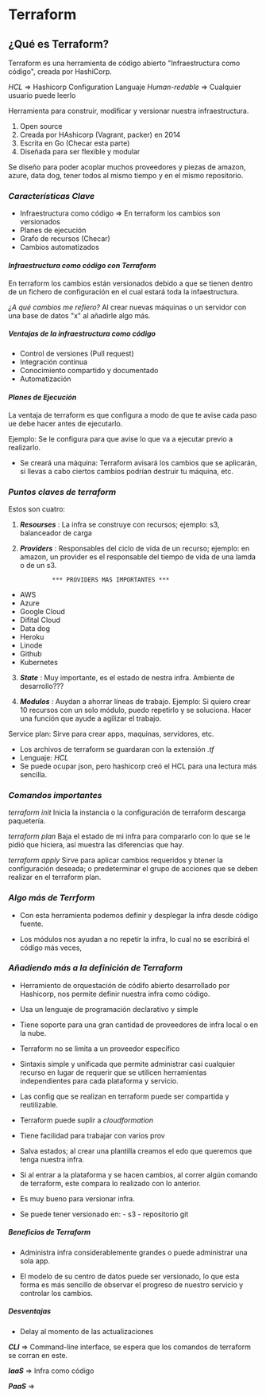 # Terraform

## ¿Qué es Terraform?

Terraform es una herramienta de código abierto "Infraestructura como código", creada por HashiCorp.

*HCL* => Hashicorp Configuration Languaje
*Human-redable* => Cualquier usuario puede leerlo

Herramienta para construir, modificar y versionar nuestra infraestructura.

1. Open source
2. Creada por HAshicorp (Vagrant, packer) en 2014
3. Escrita en Go (Checar esta parte)
4. Diseñada para ser flexible y modular

Se diseño para poder acoplar muchos proveedores y piezas de amazon, azure, data dog, tener todos al mismo tiempo y en el mismo repositorio.

###   *Características Clave*

- Infraestructura como código => En terraform los cambios son versionados
- Planes de ejecución
- Grafo de recursos (Checar)
- Cambios automatizados


####  ***Infraestructura como código con Terraform***

En terraform los cambios están versionados debido a que se tienen dentro de un fichero de configuración en el cual estará toda la infaestructura.

*¿A qué cambios me refiero?*
Al crear nuevas máquinas o un servidor con una base de datos "x" al añadirle algo más.

##### *Ventajas de la infraestructura como código*

- Control de versiones (Pull request)
- Integración continua
- Conocimiento compartido y documentado
- Automatización

#### ***Planes de Ejecución***

La ventaja de terraform es que configura a modo de que te avise cada paso ue debe hacer antes de ejecutarlo.

Ejemplo:
Se le configura para que avise lo que va a ejecutar previo a realizarlo.
- Se creará una máquina:
Terraform avisará los cambios que se aplicarán, si llevas a cabo ciertos cambios podrían destruir tu máquina, etc.

### ***Puntos claves de terraform***

Estos son cuatro:

1. ***Resourses*** : 
La infra se construye con recursos; ejemplo: s3, balanceador de carga

2. ***Providers*** : 
Responsables del ciclo de vida de un recurso; ejemplo: en amazon, un provider es el responsable del tiempo de vida de una lamda o de un s3.

                *** PROVIDERS MAS IMPORTANTES ***

- AWS
- Azure
- Google Cloud
- Difital Cloud
- Data dog
- Heroku
- Linode
- Github
- Kubernetes

3. ***State*** : Muy importante, es el estado de nestra infra. Ambiente de desarrollo???

4. ***Modulos*** : Auydan a ahorrar líneas de trabajo.
Ejemplo: Si quiero crear 10 recursos con un solo módulo, puedo repetirlo y se soluciona.
Hacer una función que ayude a agilizar el trabajo.

Service plan: Sirve para crear apps, maquinas, servidores, etc.
- Los archivos de terraform se guardaran con la extensión *.tf*
- Lenguaje: *HCL*
- Se puede ocupar json, pero hashicorp creó el HCL para una lectura más sencilla.

### ***Comandos importantes***

*terraform init*
Inicia la instancia o la configuración de terraform descarga paquetería.

*terraform plan* 
Baja el estado de mi infra para compararlo con lo que se le pidió que hiciera, así muestra las diferencias que hay.

*terraform apply*
Sirve para aplicar cambios requeridos y btener la configuración deseada; o predeterminar el grupo de acciones que se deben realizar en el terraform plan.

### ***Algo más de Terrform***

- Con esta herramienta podemos definir y desplegar la infra desde código fuente.

- Los módulos nos ayudan a no repetir la infra, lo cual no se escribirá el código más veces,

### ***Añadiendo más a la definición de Terraform***

- Herramiento de orquestación de códifo abierto desarrollado por Hashicorp, nos permite definir nuestra infra como código.

- Usa un lenguaje de programación declarativo y simple

- Tiene soporte para una gran cantidad de proveedores de infra local o en la nube.

- Terraform no se limita a un proveedor específico

- Sintaxis simple y unificada que permite administrar casi cualquier recurso en lugar de requerir que se utilicen herramientas independientes para cada plataforma y servicio.

- Las config que se realizan en terraform puede ser compartida y reutilizable.

- Terraform puede suplir a *cloudformation*

- Tiene facilidad para trabajar con varios prov

- Salva estados; al crear una plantilla creamos el edo que queremos que tenga nuestra infra.

- Si al entrar a la plataforma y se hacen cambios, al correr algún comando de terraform, este compara lo realizado con lo anterior.

- Es muy bueno para versionar infra.

- Se puede tener versionado en:
        - s3
        - repositorio git

##### *Beneficios de Terraform*

- Administra infra considerablemente grandes o puede administrar una sola app.

- El modelo de su centro de datos puede ser versionado, lo que esta forma es más sencillo de observar el progreso de nuestro servicio y controlar los cambios.

##### *Desventajas*

- Delay al momento de las actualizaciones

***CLI*** => Command-line interface, se espera que los comandos de terraform se corran en este.

***IaaS*** => Infra como código

***PaaS*** =>